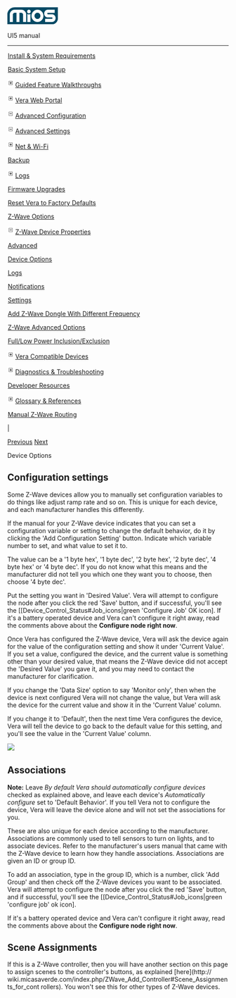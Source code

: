 ![](skins/mios/images/logo.png)

UI5 manual

  
---  
  
![](images/spacer.gif)[Install & System
Requirements](index.html#!docs5/installation_and_system_requirements_en_3Lite_all.md)

![](images/spacer.gif)[Basic System Setup ](index.html#!docs5/getting_started_en_3Lite_all.md)

![](skins/mios/images/plus.gif)[Guided Feature Walkthroughs
](features_en_3Lite_all.html)

![](skins/mios/images/plus.gif)[Vera Web Portal](index.html#!docs5/web_portal_en_3Lite_all.md)

![](skins/mios/images/minus.gif)[Advanced
Configuration](index.html#!docs5/advanced_configuration_en_3Lite_all.md)

![](skins/mios/images/minus.gif)[Advanced Settings](index.html#!docs5/advanced_settings_en_3Lite_all.md)

![](skins/mios/images/plus.gif)[Net & Wi-Fi](setup_en_3Lite_all.html_network_settings_connect_to_the_internet)

![](images/spacer.gif)[Backup](index.html#!docs5/advanced_settings_backup_en_3Lite_all.md)

![](skins/mios/images/plus.gif)[Logs](advanced_settings_en_3Lite_all.html_logs)

![](images/spacer.gif)[Firmware Upgrades](index.html#!docs5/advanced_settings_downloads_en_3Lite_all.md)

![](images/spacer.gif)[Reset Vera to Factory Defaults](index.html#!docs5/reset_factory_defaults_en_3Lite_all.md)

![](images/spacer.gif)[Z-Wave Options](index.html#!docs5/zwave_options_en_3Lite_all.md)

![](skins/mios/images/minus.gif)[Z-Wave Device Properties](index.html#!docs5/add_device_zwave_properties_options_en_3Lite_all.md)

![](images/spacer.gif)[Advanced](index.html#!docs5/add_device_zwave_properties_advanced_en_3Lite_all.md)

![](images/spacer.gif)[Device Options](index.html#!docs5/add_device_zwave_properties_dev_option_en_3Lite_all.md)

![](images/spacer.gif)[Logs](index.html#!docs5/add_device_zwave_properties_logs_en_3Lite_all.md)

![](images/spacer.gif)[Notifications](index.html#!docs5/add_device_zwave_properties_notifications_en_3Lite_all.md)

![](images/spacer.gif)[Settings](index.html#!docs5/add_device_zwave_properties_settings_en_3Lite_all.md)

![](images/spacer.gif)[Add Z-Wave Dongle With Different Frequency](index.html#!docs5/changing_zwave_port_en_3Lite_all.md)

![](images/spacer.gif)[Z-Wave Advanced Options](index.html#!docs5/zwave_device_advanced_en_3Lite_all.md)

![](images/spacer.gif)[Full/Low Power Inclusion/Exclusion](index.html#!docs5/full_power_inclusion_en_3Lite_all.md)

![](skins/mios/images/plus.gif)[Vera Compatible
Devices](index.html#!docs5/supported_hardware_en_3Lite_all.md)

![](skins/mios/images/plus.gif)[Diagnostics &
Troubleshooting](index.html#!docs5/troubleshooting_en_3Lite_all.md)

![](images/spacer.gif)[Developer Resources](index.html#!docs5/developers_en_3Lite_all.md)

![](skins/mios/images/plus.gif)[Glossary &
References](index.html#!docs5/reference_en_3Lite_all.md)

![](images/spacer.gif)[Manual Z-Wave Routing](index.html#!docs5/ManualRoute_en_3Lite_all.md)

|

[Previous](index.html#!docs5/add_device_zwave_properties_advanced_en_3Lite_all.md)
[Next](index.html#!docs5/add_device_zwave_properties_logs_en_3Lite_all.md)

Device Options

##  Configuration settings

Some Z-Wave devices allow you to manually set configuration variables to do
things like adjust ramp rate and so on. This is unique for each device, and
each manufacturer handles this differently.  

If the manual for your Z-Wave device indicates that you can set a
configuration variable or setting to change the default behavior, do it by
clicking the 'Add Configuration Setting' button. Indicate which variable
number to set, and what value to set it to.  

The value can be a '1 byte hex', '1 byte dec', '2 byte hex', '2 byte dec', '4
byte hex' or '4 byte dec'. If you do not know what this means and the
manufacturer did not tell you which one they want you to choose, then choose
'4 byte dec'.  

Put the setting you want in 'Desired Value'. Vera will attempt to configure
the node after you click the red 'Save' button, and if successful, you'll see
the [[Device_Control_Status#Job_icons|green 'Configure Job' OK icon]. If it's
a battery operated device and Vera can't configure it right away, read the
comments above about the **Configure node right now**.  

Once Vera has configured the Z-Wave device, Vera will ask the device again for
the value of the configuration setting and show it under 'Current Value'. If
you set a value, configured the device, and the current value is something
other than your desired value, that means the Z-Wave device did not accept the
'Desired Value' you gave it, and you may need to contact the manufacturer for
clarification.  

If you change the 'Data Size' option to say 'Monitor only', then when the
device is next configured Vera will not change the value, but Vera will ask
the device for the current value and show it in the 'Current Value' column.  

If you change it to 'Default', then the next time Vera configures the device,
Vera will tell the device to go back to the default value for this setting,
and you'll see the value in the 'Current Value' column.  

![](/images/mios/UI5_devOptTab.PNG)

##  Associations

**Note:** Leave _By default Vera should automatically configure devices_ checked as explained above, and leave each device's _Automatically configure_ set to 'Default Behavior'. If you tell Vera not to configure the device, Vera will leave the device alone and will not set the associations for you. 

These are also unique for each device according to the manufacturer.
Associations are commonly used to tell sensors to turn on lights, and to
associate devices. Refer to the manufacturer's users manual that came with the
Z-Wave device to learn how they handle associations. Associations are given an
ID or group ID.  

To add an association, type in the group ID, which is a number, click 'Add
Group' and then check off the Z-Wave devices you want to be associated. Vera
will attempt to configure the node after you click the red 'Save' button, and
if successful, you'll see the [[Device_Control_Status#Job_icons|green
'configure job' ok icon].  

If it's a battery operated device and Vera can't configure it right away, read
the comments above about the **Configure node right now**.

##  Scene Assignments

If this is a Z-Wave controller, then you will have another section on this
page to assign scenes to the controller's buttons, as explained [here](http://
wiki.micasaverde.com/index.php/ZWave_Add_Controller#Scene_Assignments_for_cont
rollers). You won't see this for other types of Z-Wave devices.

  

